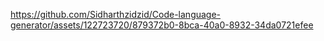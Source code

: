 https://github.com/Sidharthzidzid/Code-language-generator/assets/122723720/879372b0-8bca-40a0-8932-34da0721efee
